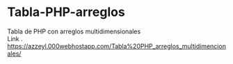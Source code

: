 # Tabla-PHP-arreglos
Tabla de PHP con arreglos multidimensionales  
Link . https://azzeyl.000webhostapp.com/Tabla%20PHP_arreglos_multidimencionales/
